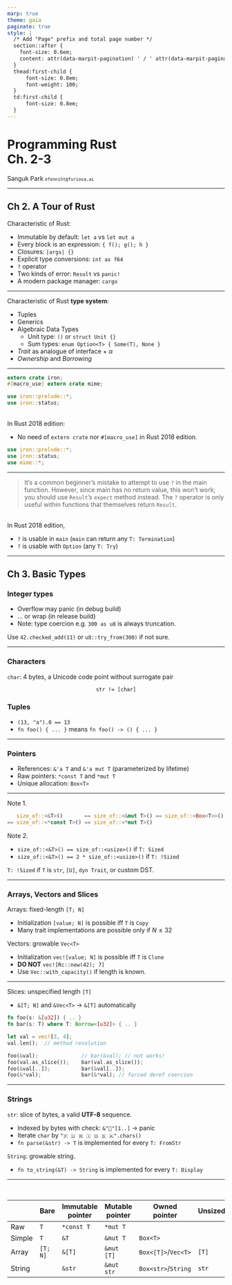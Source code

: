 ```yaml
---
marp: true
theme: gaia
paginate: true
style: |
  /* Add "Page" prefix and total page number */
  section::after {
    font-size: 0.6em;
    content: attr(data-marpit-pagination) ' / ' attr(data-marpit-pagination-total);
  }
  thead:first-child {
      font-size: 0.8em;
      font-weight: 100;
  }
  td:first-child {
      font-size: 0.8em;
  }
---
```

<!-- _class: invert lead -->
<!-- _paginate: false -->

# Programming Rust<br /> Ch. 2-3

Sanguk Park <small>`efenniht@furiosa.ai`</small>

---

## Ch 2.  A Tour of Rust

Characteristic of Rust:

 - Immutable by default: `let a` vs `let mut a`
 - Every block is an expression: `{ f(); g(); h }`
 - Closures: `|args| {}`
 - Explicit type conversions: `int as f64`
 - `?` operator
 - Two kinds of error: `Result` vs `panic!`
 - A modern package manager: `cargo`

---

Characteristic of Rust **type system**:

 - Tuples
 - Generics
 - Algebraic Data Types
   - Unit type: `()` or `struct Unit {}`
   - Sum types: `enum Option<T> { Some(T), None }`
 - _Trait_ as analogue of interface + $\alpha$
 - _Ownership_ and _Borrowing_

---


```rust
extern crate iron;
#[macro_use] extern crate mime;

use iron::prelude::*;
use iron::status;
```
 \
In Rust 2018 edition:

 - No need of `extern crate` nor `#[macro_use]` in Rust 2018 edition.

```rust
use iron::prelude::*;
use iron::status;
use mime::*;
```

---

<div style="color:gray">

> It’s a common beginner’s mistake to attempt to use `?` in the main function. However, since main has no return value, this won’t work; you should use `Result`’s `expect` method instead. The `?` operator is only useful within functions that themselves return `Result`.
</div>

 \
In Rust 2018 edition,

 - `?` is usable in `main` (`main` can return any `T: Termination`)
 - `?` is usable with `Option` (any `T: Try`)

---

## Ch 3. Basic Types

### Integer types
 - Overflow may panic (in debug build)
 - ... or wrap (in release build)
 - Note: type coercion e.g. `300 as u8` is always truncation.

Use `42.checked_add(11)` or `u8::try_from(300)` if not sure.

---

### Characters

`char`: 4 bytes, a Unicode code point without surrogate pair

<center>

`str != [char]`
</center> 

### Tuples

 - `(13, "a").0 == 13`
 - `fn foo() { ... }` means `fn foo() -> () { ... }`

---

### Pointers

 - References: `&'a T` and `&'a mut T` (parameterized by lifetime)
 - Raw pointers: `*const T` and `*mut T`
 - Unique allocation: `Box<T>`


---

Note 1.
```rust
   size_of::<&T>()       == size_of::<&mut T>() == size_of::<Box<T>>()
== size_of::<*const T>() == size_of::<*mut T>()
```

Note 2.
 - `size_of::<&T>() == size_of::<usize>()` if `T: Sized`
 - `size_of::<&T>() == 2 * size_of::<usize>()` if `T: !Sized`

`T: !Sized` if `T` is `str`, `[U]`, `dyn Trait`, or custom DST.

---

### Arrays, Vectors and Slices

Arrays: fixed-length `[T; N]`
 - Initialization `[value; N]` is possible iff `T` is `Copy`
 - Many trait implementations are possible only if $N \le 32$

Vectors: growable `Vec<T>`
 - Initialization `vec![value; N]` is possible iff `T` is `Clone`
 - **DO NOT** `vec![Rc::new(42); 7]`
 - Use `Vec::with_capacity()` if length is known.

---

Slices: unspecified length `[T]`
 - `&[T; N]` and `&Vec<T>` $\to$ `&[T]` automatically

```rust
fn foo(s: &[u32]) { .. }
fn bar(s: T) where T: Borrow<[u32]> { .. }

let val = vec![3, 4];
val.len();  // method resolution

foo(&val);              // bar(&val); // not works!
foo(val.as_slice());    bar(val.as_slice());
foo(&val[..]);          bar(&val[..]);
foo(&*val);             bar(&*val); // forced deref coercion
```

---

### Strings

`str`: slice of bytes, a valid **UTF-8** sequence.

 - Indexed by bytes with check: `&"💯"[1..]` $\to$ panic
 - Iterate `char` by `"🇫 🇺 🇷 🇮 🇴 🇸 🇦".chars()`
 - `fn parse(&str) -> T` is implemented for every `T: FromStr`

`String`: growable string.
 - `fn to_string(&T) -> String` is implemented for every `T: Display`

---

 \
<span>

|        | Bare     | Immutable<br />pointer | Mutable<br />pointer | Owned<br /> pointer                        | Unsized |
| ------ | -------- | ---------------------- | -------------------- | ------------------------------------ | ------- |
| Raw    | `T`      | `*const T`             | `*mut T`             |                                      |         |
| Simple | `T`      | `&T`                   | `&mut T`             | `Box<T>`                             |         |
| Array  | `[T; N]` | `&[T]`                 | `&mut [T]`           | `Box<[T]>`/`Vec<T>` | `[T]`   |
| String |          | `&str`                 | `&mut str`       | `Box<str>`/`String` | `str`   |
